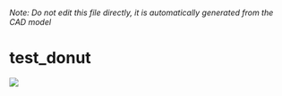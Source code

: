 ###### Note: Do not edit this file directly, it is automatically generated from the CAD model

# test_donut

![](/project.svg)



 

